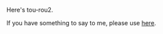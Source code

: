 Here's tou-rou2.

If you have something to say to me, please use [here](https://github.com/tou-rou2/tou-rou2.github.io/issues/1).
